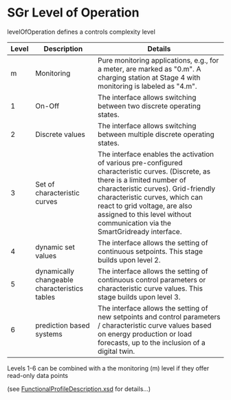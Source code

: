 # SGr Level of Operation

levelOfOperation defines a controls complexity level

| Level | Description | Details |
| ----- | ----------- | ------- |
| m     | Monitoring | Pure monitoring applications, e.g., for a meter, are marked as "0.m". A charging station at Stage 4 with monitoring is labeled as "4.m". |
| 1     | On-Off | The interface allows switching between two discrete operating states.|
| 2     | Discrete values | The interface allows switching between multiple discrete operating states.|
| 3     | Set of characteristic curves | The interface enables the activation of various pre-configured characteristic curves. (Discrete, as there is a limited number of characteristic curves). Grid-friendly characteristic curves, which can react to grid voltage, are also assigned to this level without communication via the SmartGridready interface. |
| 4     | dynamic set values | The interface allows the setting of continuous setpoints. This stage builds upon level 2. |
| 5     | dynamically changeable characteristics tables | The interface allows the setting of continuous control parameters or characteristic curve values. This stage builds upon level 3.|
| 6     | prediction based systems | The interface allows the setting of new setpoints and control parameters / characteristic curve values based on energy production or load forecasts, up to the inclusion of a digital twin.|

Levels 1-6 can be combined with a the monitoring (m) level if they offer read-only data points

(see [FunctionalProfileDescription.xsd](../SchemaDatabase/SGr/Generic/BaseType_LevelOfOperationType.xsd) for details...)
